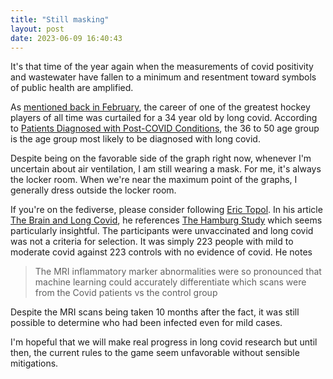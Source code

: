 ```yaml
---
title: "Still masking"
layout: post
date: 2023-06-09 16:40:43
---
```

It's that time of the year again when the measurements of covid positivity and wastewater have fallen to a minimum and resentment toward symbols of public health are amplified.

As [mentioned back in February](https://herestomwiththeweather.com/2023/02/19/toews-has-long-covid/), the career of one of the greatest hockey players of all time was curtailed for a 34 year old by long covid. According to [Patients Diagnosed with Post-COVID Conditions](https://www.fairhealth.org/article/fair-health-releases-study-on-post-covid-conditions), the 36 to 50 age group is the age group most likely to be diagnosed with long covid.

Despite being on the favorable side of the graph right now, whenever I'm uncertain about air ventilation, I am still wearing a mask.  For me, it's always the locker room.  When we're near the maximum point of the graphs, I generally dress outside the locker room.

If you're on the fediverse, please consider following [Eric Topol](https://mstdn.social/@erictopol). In his article [The Brain and Long Covid](https://erictopol.substack.com/p/the-brain-and-long-covid), he references [The Hamburg Study](https://erictopol.substack.com/i/124215133/the-hamburg-study) which seems particularly insightful.  The participants were unvaccinated and long covid was not a criteria for selection.  It was simply 223 people with mild to moderate covid against 223 controls with no evidence of covid.  He notes

> The MRI inflammatory marker abnormalities were so pronounced that machine learning could accurately differentiate which scans were from the Covid patients vs the control group

Despite the MRI scans being taken 10 months after the fact, it was still possible to determine who had been infected even for mild cases.

I'm hopeful that we will make real progress in long covid research but until then, the current rules to the game seem unfavorable without sensible mitigations.
